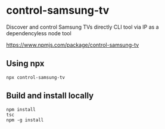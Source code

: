 # control-samsung-tv

Discover and control Samsung TVs directly CLI tool via IP as a dependencyless node tool

<https://www.npmjs.com/package/control-samsung-tv>

## Using npx

```
npx control-samsung-tv
```

## Build and install locally

```shell
npm install
tsc
npm -g install
```